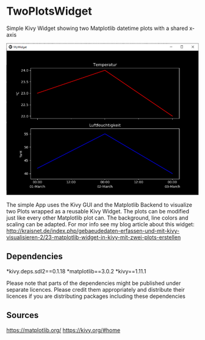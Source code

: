 # TwoPlotsWidget
Simple Kivy Widget showing two Matplotlib datetime plots with a shared x-axis

![Screenshot](https://github.com/HaikoKrais/TwoPlotsWidget/blob/master/screenshot.png)

The simple App uses the Kivy GUI and the Matplotlib Backend to visualize two Plots wrapped as a reusable Kivy Widget.
The plots can be modified just like every other Matplotlib plot can. The background, line colors and scaling can be adapted.
For mor info see my blog article about this widget: http://kraisnet.de/index.php/gebaeudedaten-erfassen-und-mit-kivy-visualisieren-2/23-matplotlib-widget-in-kivy-mit-zwei-plots-erstellen

## Dependencies
*kivy.deps.sdl2==0.1.18
*matplotlib==3.0.2
*kivy==1.11.1

Please note that parts of the dependencies might be published under separate licences. Please credit them appropriately and distribute their licences if you are distributing packages including these dependencies

## Sources
https://matplotlib.org/
https://kivy.org/#home
